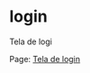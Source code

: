 # login

Tela de logi

Page: <a href="https://viny7lv.github.io/login/" target="_blank">Tela de login</a>
